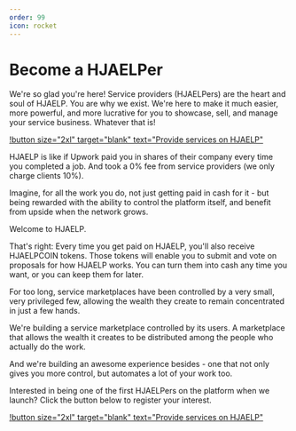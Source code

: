 ```yaml
---
order: 99
icon: rocket
---
```


# Become a HJAELPer

We're so glad you're here! Service providers (HJAELPers) are the heart and soul of HJAELP. You are why we exist. We're here to make it much easier, more powerful, and more lucrative for you to showcase, sell, and manage your service business. Whatever that is! 

[!button size="2xl" target="blank" text="Provide services on HJAELP"](https://9si7fj39n3w.typeform.com/to/QccWfqXX)

HJAELP is like if Upwork paid you in shares of their company every time you completed a job. And took a 0% fee from service providers (we only charge clients 10%). 

Imagine, for all the work you do, not just getting paid in cash for it - but being rewarded with the ability to control the platform itself, and benefit from upside when the network grows.

Welcome to HJAELP.

That's right: Every time you get paid on HJAELP, you'll also receive HJAELPCOIN tokens. Those tokens will enable you to submit and vote on proposals for how HJAELP works. You can turn them into cash any time you want, or you can keep them for later.

For too long, service marketplaces have been controlled by a very small, very privileged few, allowing the wealth they create to remain concentrated in just a few hands. 

We're building a service marketplace controlled by its users. A marketplace that allows the wealth it creates to be distributed among the people who actually do the work.

And we're building an awesome experience besides - one that not only gives you more control, but automates a lot of your work too. 

Interested in being one of the first HJAELPers on the platform when we launch? Click the button below to register your interest.

[!button size="2xl" target="blank" text="Provide services on HJAELP"](https://9si7fj39n3w.typeform.com/to/QccWfqXX)

